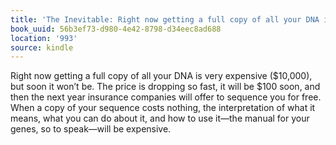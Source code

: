 ```yaml
---
title: 'The Inevitable: Right now getting a full copy of all your DNA is very expens…'
book_uuid: 56b3ef73-d980-4e42-8798-d34eec8ad688
location: '993'
source: kindle
---
```


Right now getting a full copy of all your DNA is very expensive ($10,000), but soon it won’t be. The price is dropping so fast, it will be $100 soon, and then the next year insurance companies will offer to sequence you for free. When a copy of your sequence costs nothing, the interpretation of what it means, what you can do about it, and how to use it—the manual for your genes, so to speak—will be expensive.